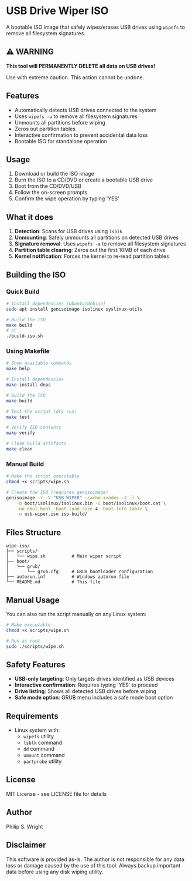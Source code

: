 # USB Drive Wiper ISO

A bootable ISO image that safely wipes/erases USB drives using `wipefs` to remove all filesystem signatures.

## ⚠️ WARNING

**This tool will PERMANENTLY DELETE all data on USB drives!**

Use with extreme caution. This action cannot be undone.

## Features

- Automatically detects USB drives connected to the system
- Uses `wipefs -a` to remove all filesystem signatures
- Unmounts all partitions before wiping
- Zeros out partition tables
- Interactive confirmation to prevent accidental data loss
- Bootable ISO for standalone operation

## Usage

1. Download or build the ISO image
2. Burn the ISO to a CD/DVD or create a bootable USB drive
3. Boot from the CD/DVD/USB
4. Follow the on-screen prompts
5. Confirm the wipe operation by typing 'YES'

## What it does

1. **Detection**: Scans for USB drives using `lsblk`
2. **Unmounting**: Safely unmounts all partitions on detected USB drives
3. **Signature removal**: Uses `wipefs -a` to remove all filesystem signatures
4. **Partition table clearing**: Zeros out the first 10MB of each drive
5. **Kernel notification**: Forces the kernel to re-read partition tables

## Building the ISO

### Quick Build
```bash
# Install dependencies (Ubuntu/Debian)
sudo apt install genisoimage isolinux syslinux-utils

# Build the ISO
make build
# or
./build-iso.sh
```

### Using Makefile
```bash
# Show available commands
make help

# Install dependencies
make install-deps

# Build the ISO
make build

# Test the script (dry run)
make test

# Verify ISO contents
make verify

# Clean build artifacts
make clean
```

### Manual Build
```bash
# Make the script executable
chmod +x scripts/wipe.sh

# Create the ISO (requires genisoimage)
genisoimage -r -V "USB_WIPER" -cache-inodes -J -l \
    -b boot/isolinux/isolinux.bin -c boot/isolinux/boot.cat \
    -no-emul-boot -boot-load-size 4 -boot-info-table \
    -o usb-wiper.iso iso-build/
```

## Files Structure

```
wipe-iso/
├── scripts/
│   └── wipe.sh          # Main wiper script
├── boot/
│   └── grub/
│       └── grub.cfg     # GRUB bootloader configuration
├── autorun.inf          # Windows autorun file
└── README.md            # This file
```

## Manual Usage

You can also run the script manually on any Linux system:

```bash
# Make executable
chmod +x scripts/wipe.sh

# Run as root
sudo ./scripts/wipe.sh
```

## Safety Features

- **USB-only targeting**: Only targets drives identified as USB devices
- **Interactive confirmation**: Requires typing 'YES' to proceed
- **Drive listing**: Shows all detected USB drives before wiping
- **Safe mode option**: GRUB menu includes a safe mode boot option

## Requirements

- Linux system with:
  - `wipefs` utility
  - `lsblk` command
  - `dd` command
  - `umount` command
  - `partprobe` utility

## License

MIT License - see LICENSE file for details

## Author

Philip S. Wright

## Disclaimer

This software is provided as-is. The author is not responsible for any data loss or damage caused by the use of this tool. Always backup important data before using any disk wiping utility.

